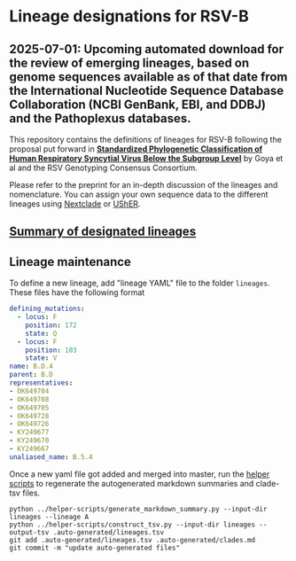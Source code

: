 # Lineage designations for RSV-B

## **2025-07-01**: Upcoming automated download for the review of emerging lineages, based on genome sequences available as of that date from the International Nucleotide Sequence Database Collaboration (NCBI GenBank, EBI, and DDBJ) and the Pathoplexus databases.

This repository contains the definitions of lineages for RSV-B following the proposal put forward in  [**Standardized Phylogenetic Classification of Human Respiratory Syncytial Virus Below the Subgroup Level**](https://wwwnc.cdc.gov/eid/article/30/8/24-0209_article) by Goya et al and the RSV Genotyping Consensus Consortium.

Please refer to the preprint for an in-depth discussion of the lineages and nomenclature. You can assign your own sequence data to the different lineages using [Nextclade](https://clades.nextstrain.org) or [UShER](https://genome.ucsc.edu/cgi-bin/hgPhyloPlace).

## [Summary of designated lineages](.auto-generated/clades.md)


## Lineage maintenance

To define a new lineage, add "lineage YAML" file to the folder `lineages`. These files have the following format
```yaml
defining_mutations:
  - locus: F
    position: 172
    state: Q
  - locus: F
    position: 103
    state: V
name: B.D.4
parent: B.D
representatives:
- OK649704
- OK649708
- OK649705
- OK649728
- OK649726
- KY249677
- KY249670
- KY249667
unaliased_name: B.5.4
```

Once a new yaml file got added and merged into master, run the [helper scripts](https://github.com/rsv-lineages/helper-scripts) to regenerate the autogenerated markdown summaries and clade-tsv files.
```shell
python ../helper-scripts/generate_markdown_summary.py --input-dir lineages --lineage A
python ../helper-scripts/construct_tsv.py --input-dir lineages --output-tsv .auto-generated/lineages.tsv
git add .auto-generated/lineages.tsv .auto-generated/clades.md
git commit -m "update auto-generated files"
```
